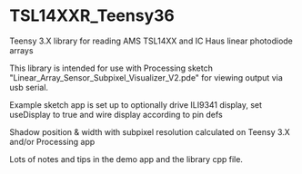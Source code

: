 # TSL14XXR_Teensy36
Teensy 3.X library for reading AMS TSL14XX and IC Haus linear photodiode arrays

This library is intended for use with Processing sketch "Linear_Array_Sensor_Subpixel_Visualizer_V2.pde" for viewing output via usb serial.

Example sketch app is set up to optionally drive ILI9341 display, set useDisplay to true and wire display according to pin defs

Shadow position & width with subpixel resolution calculated on Teensy 3.X and/or Processing app

Lots of notes and tips in the demo app and the library cpp file.

